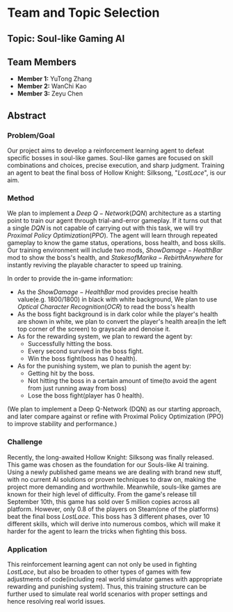 # Team and Topic Selection

## Topic: Soul-like Gaming AI

## Team Members
- **Member 1:** YuTong Zhang
- **Member 2:** WanChi Kao
- **Member 3:** Zeyu Chen

## Abstract
### **Problem/Goal**
Our project aims to develop a reinforcement learning agent to defeat specific bosses in soul-like games. Soul-like games are focused on skill combinations and choices, precise execution, and sharp judgment. Training an agent to beat the final boss of Hollow Knight: Silksong, "$Lost Lace$", is our aim.

### **Method**
We plan to implement a $Deep$ $Q-Network(DQN)$ architecture as a starting point to train our agent through trial-and-error gameplay. If it turns out that a single $DQN$ is not capable of carrying out with this task, we will try $Proximal$ $Policy$ $Optimization(PPO)$. The agent will learn through repeated gameplay to know the game status, operations, boss health, and boss skills. Our training environment will include two mods, $ShowDamage - HealthBar$ mod to show the boss's health, and $Stakes of Marika - Rebirth Anywhere$ for instantly reviving the playable character to speed up training.

In order to provide the in-game information:
  - As the $ShowDamage - HealthBar$ mod provides precise health value(e.g. $1800/1800$) in black with white background, We plan to use $Optical$ $Character$ $Recognition(OCR)$ to read the boss's health 
  - As the boss fight background is in dark color while the player's health are shown in white, we plan to convert the player's health area(in the left top corner of the screen) to grayscale and denoise it.
  - As for the rewarding system, we plan to reward the agent by:
    -  Successfully hitting the boss.
    -  Every second survived in the boss fight.
    -  Win the boss fight(boss has 0 health).
 -  As for the punishing system, we plan to punish the agent by:
    -  Getting hit by the boss.
    -  Not hitting the boss in a certain amount of time(to avoid the agent from just running away from boss)
    -  Lose the boss fight(player has 0 health).

(We plan to implement a Deep Q-Network (DQN) as our starting approach, and later compare against or refine with Proximal Policy Optimization (PPO) to improve stability and performance.)

### **Challenge**
Recently, the long-awaited Hollow Knight: Silksong was finally released. This game was chosen as the foundation for our Souls-like AI training. Using a newly published game means we are dealing with brand new stuff, with no current AI solutions or proven techniques to draw on, making the project more demanding and worthwhile. Meanwhile, souls-like games are known for their high level of difficulty. From the game's release till September 10th, this game has sold over 5 million copies across all platform. However, only $0.8%$ of the players on Steam(one of the platforms) beat the final boss $Lost Lace$. This boss has $3$ different phases, over $10$ different skills, which will derive into numerous combos, which will make it harder for the agent to learn the tricks when fighting this boss.

### **Application**
This reinforcement learning agent can not only be used in fighting $Lost Lace$, but also be broaden to other types of games with few adjustments of code(including real world simulator games with appropriate rewarding and punishing system). Thus, this training structure can be further used to simulate real world scenarios with proper settings and hence resolving real world issues.
